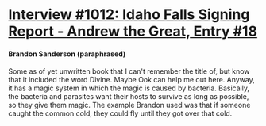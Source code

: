 # [Interview #1012: Idaho Falls Signing Report - Andrew the Great, Entry #18](https://www.theoryland.com/intvmain.php?i=1012#18)

#### Brandon Sanderson (paraphrased)

Some as of yet unwritten book that I can't remember the title of, but know that it included the word Divine. Maybe Ook can help me out here. Anyway, it has a magic system in which the magic is caused by bacteria. Basically, the bacteria and parasites want their hosts to survive as long as possible, so they give them magic. The example Brandon used was that if someone caught the common cold, they could fly until they got over that cold.

